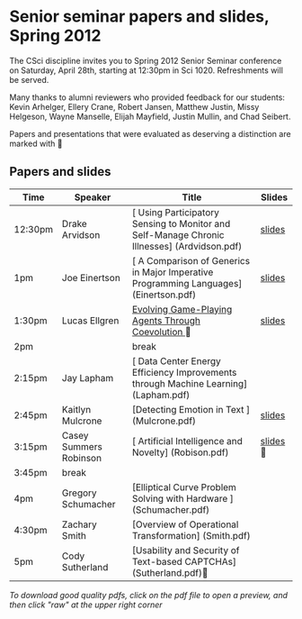 # Senior seminar papers and slides, Spring 2012
The CSci discipline invites you to Spring 2012 Senior Seminar conference on Saturday, April 28th, starting at 12:30pm in Sci 1020. Refreshments will be served. 

Many thanks to alumni reviewers who provided feedback for our students: Kevin Arhelger, Ellery Crane, Robert Jansen, Matthew Justin, Missy Helgeson, Wayne Manselle, Elijah Mayfield, Justin Mullin, and Chad Seibert.

 Papers and presentations that were evaluated as deserving a distinction are marked with 🌟
## Papers and slides

| Time | Speaker  | Title       | Slides  |
| -----|----------|-------------|---------|
|12:30pm| 	Drake Arvidson| [	Using Participatory Sensing to Monitor and Self-Manage Chronic Illnesses] 	(Ardvidson.pdf) | [slides](Ardvidsonslides.pdf) |
|1pm| 	Joe Einertson| [	A Comparison of Generics in Major Imperative Programming Languages] 	(Einertson.pdf) | [slides](Einertsonslides.pdf) |
|1:30pm |	Lucas Ellgren |	[Evolving Game-Playing Agents Through Coevolution ](Ellgren.pdf) 🌟| [slides](Ellgrenslides.pdf) |
|2pm ||	break| 	  	 
|2:15pm| 	Jay Lapham| [	Data Center Energy Efficiency Improvements through Machine Learning]	(Lapham.pdf)| 	 
|2:45pm |	Kaitlyn Mulcrone |	[Detecting Emotion in Text ]	(Mulcrone.pdf) | [slides](Mulcroneslides.pdf) |
|3:15pm |	Casey Summers Robinson| [	Artificial Intelligence and Novelty] 	(Robison.pdf) | [slides](Robisonslides.pdf) 🌟|
|3:45pm| 	break |	  	 
|4pm |	Gregory Schumacher |	[Elliptical Curve Problem Solving with Hardware ]		(Schumacher.pdf)| 
|4:30pm |	Zachary Smith |	[Overview of Operational Transformation] 		(Smith.pdf) |
|5pm |	Cody Sutherland| 	[Usability and Security of Text-based CAPTCHAs]	(Sutherland.pdf)🌟|

*To download good quality pdfs, click on the pdf file to open a preview, and then click "raw" at the upper right corner*

